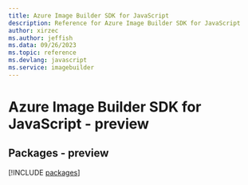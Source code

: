 ```yaml
---
title: Azure Image Builder SDK for JavaScript
description: Reference for Azure Image Builder SDK for JavaScript
author: xirzec
ms.author: jeffish
ms.data: 09/26/2023
ms.topic: reference
ms.devlang: javascript
ms.service: imagebuilder
---
```

# Azure Image Builder SDK for JavaScript - preview
## Packages - preview
[!INCLUDE [packages](image-builder-index.md)]